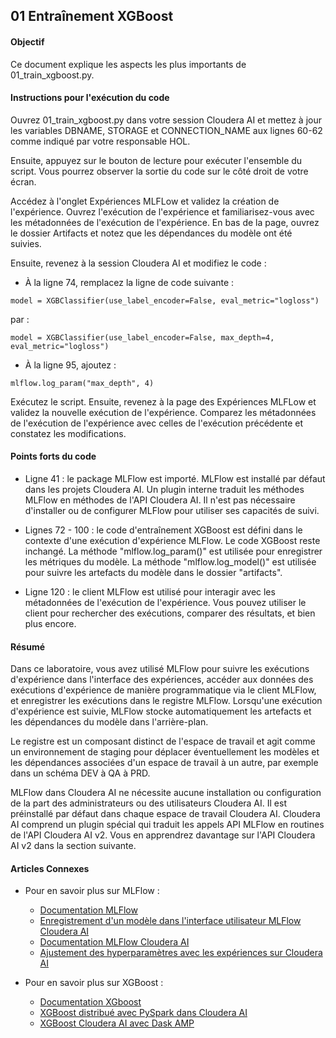 ## 01 Entraînement XGBoost

#### Objectif

Ce document explique les aspects les plus importants de 01_train_xgboost.py.

#### Instructions pour l'exécution du code

Ouvrez 01_train_xgboost.py dans votre session Cloudera AI et mettez à jour les variables DBNAME, STORAGE et CONNECTION_NAME aux lignes 60-62 comme indiqué par votre responsable HOL.

Ensuite, appuyez sur le bouton de lecture pour exécuter l'ensemble du script. Vous pourrez observer la sortie du code sur le côté droit de votre écran.

Accédez à l'onglet Expériences MLFLow et validez la création de l'expérience. Ouvrez l'exécution de l'expérience et familiarisez-vous avec les métadonnées de l'exécution de l'expérience. En bas de la page, ouvrez le dossier Artifacts et notez que les dépendances du modèle ont été suivies.

Ensuite, revenez à la session Cloudera AI et modifiez le code :

* À la ligne 74, remplacez la ligne de code suivante :

```
model = XGBClassifier(use_label_encoder=False, eval_metric="logloss")
```

par :

```
model = XGBClassifier(use_label_encoder=False, max_depth=4, eval_metric="logloss")
```

* À la ligne 95, ajoutez :

```
mlflow.log_param("max_depth", 4)
```

Exécutez le script. Ensuite, revenez à la page des Expériences MLFLow et validez la nouvelle exécution de l'expérience. Comparez les métadonnées de l'exécution de l'expérience avec celles de l'exécution précédente et constatez les modifications.

#### Points forts du code

* Ligne 41 : le package MLFlow est importé. MLFlow est installé par défaut dans les projets Cloudera AI. Un plugin interne traduit les méthodes MLFlow en méthodes de l'API Cloudera AI. Il n'est pas nécessaire d'installer ou de configurer MLFlow pour utiliser ses capacités de suivi.

* Lignes 72 - 100 : le code d'entraînement XGBoost est défini dans le contexte d'une exécution d'expérience MLFlow. Le code XGBoost reste inchangé. La méthode "mlflow.log_param()" est utilisée pour enregistrer les métriques du modèle. La méthode "mlflow.log_model()" est utilisée pour suivre les artefacts du modèle dans le dossier "artifacts".

* Ligne 120 : le client MLFlow est utilisé pour interagir avec les métadonnées de l'exécution de l'expérience. Vous pouvez utiliser le client pour rechercher des exécutions, comparer des résultats, et bien plus encore.

#### Résumé

Dans ce laboratoire, vous avez utilisé MLFlow pour suivre les exécutions d'expérience dans l'interface des expériences, accéder aux données des exécutions d'expérience de manière programmatique via le client MLFlow, et enregistrer les exécutions dans le registre MLFlow. Lorsqu'une exécution d'expérience est suivie, MLFlow stocke automatiquement les artefacts et les dépendances du modèle dans l'arrière-plan.

Le registre est un composant distinct de l'espace de travail et agit comme un environnement de staging pour déplacer éventuellement les modèles et les dépendances associées d'un espace de travail à un autre, par exemple dans un schéma DEV à QA à PRD.

MLFlow dans Cloudera AI ne nécessite aucune installation ou configuration de la part des administrateurs ou des utilisateurs Cloudera AI. Il est préinstallé par défaut dans chaque espace de travail Cloudera AI. Cloudera AI comprend un plugin spécial qui traduit les appels API MLFlow en routines de l'API Cloudera AI v2. Vous en apprendrez davantage sur l'API Cloudera AI v2 dans la section suivante.

#### Articles Connexes

* Pour en savoir plus sur MLFlow :
  * [Documentation MLFlow](https://mlflow.org/docs/latest/index.html)
  * [Enregistrement d'un modèle dans l'interface utilisateur MLFlow Cloudera AI](https://docs.cloudera.com/machine-learning/1.5.4/models/topics/ml-registering-model-using-ui.html)
  * [Documentation MLFlow Cloudera AI](https://docs.cloudera.com/machine-learning/cloud/experiments/topics/ml-experiments-v2.html)
  * [Ajustement des hyperparamètres avec les expériences sur Cloudera AI](https://community.cloudera.com/t5/Community-Articles/Tuning-Hyperparameters-with-Experiments-feature-on-Cloudera/ta-p/368654)

* Pour en savoir plus sur XGBoost :
  * [Documentation XGboost](https://xgboost.readthedocs.io/en/stable/)
  * [XGBoost distribué avec PySpark dans Cloudera AI](https://community.cloudera.com/t5/Community-Articles/Distributed-XGBoost-with-PySpark-in-Cloudera-Machine/ta-p/375810)
  * [XGBoost Cloudera AI avec Dask AMP](https://github.com/cloudera/CML_AMP_Dask_on_CML)
